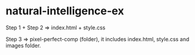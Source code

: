 # natural-intelligence-ex

Step 1 + Step 2 => index.html + style.css

Step 3 => pixel-perfect-comp (folder), it includes index.html, style.css and images folder.
